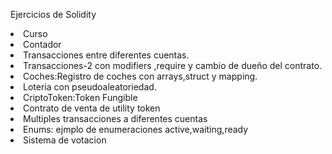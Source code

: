 Ejercicios de Solidity
<li>Curso</li>
<li>Contador</li>
<li>Transacciones entre diferentes cuentas.</li>
<li>Transacciones-2 con modifiers ,require y cambio de dueño del contrato.</li>
<li>Coches:Registro de coches con arrays,struct y mapping.</li>
<li>Loteria con pseudoaleatoriedad.</li>
<li>CriptoToken:Token Fungible</li>
<li>Contrato de venta de utility token</li>
<li>Multiples transacciones a diferentes cuentas</li>
<li>Enums: ejmplo de enumeraciones active,waiting,ready</li>
<li>Sistema de votacion</li>

